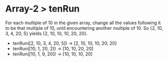 # Array-2 > tenRun

For each multiple of 10 in the given array, change all the values following it to be that multiple of 10, until encountering another multiple of 10. So {2, 10, 3, 4, 20, 5} yields {2, 10, 10, 10, 20, 20}.

- tenRun([2, 10, 3, 4, 20, 5]) → [2, 10, 10, 10, 20, 20]
- tenRun([10, 1, 20, 2]) → [10, 10, 20, 20]
- tenRun([10, 1, 9, 20]) → [10, 10, 10, 20]